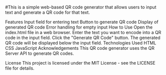 #This is a simple web-based QR code generator that allows users to input text and generate a QR code for that text.

Features
Input field for entering text
Button to generate QR code
Display of generated QR code
Error handling for empty input
How to Use
Open the index.html file in a web browser.
Enter the text you want to encode into a QR code in the input field.
Click the "Generate QR Code" button.
The generated QR code will be displayed below the input field.
Technologies Used
HTML
CSS
JavaScript
Acknowledgements
This QR code generator uses the QR Server API to generate QR codes.

License
This project is licensed under the MIT License - see the LICENSE file for details.
